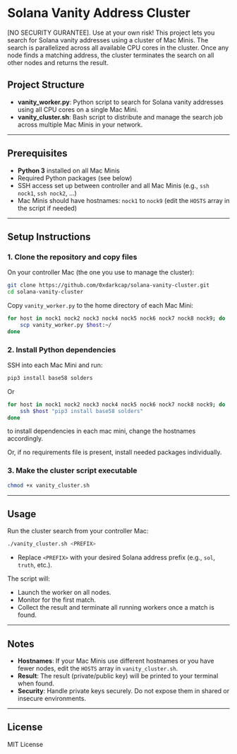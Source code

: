 # Solana Vanity Address Cluster

[NO SECURITY GURANTEE]. Use at your own risk! This project lets you search for Solana vanity addresses using a cluster of Mac Minis. The search is parallelized across all available CPU cores in the cluster. Once any node finds a matching address, the cluster terminates the search on all other nodes and returns the result.

## Project Structure

- **vanity_worker.py**: Python script to search for Solana vanity addresses using all CPU cores on a single Mac Mini.
- **vanity_cluster.sh**: Bash script to distribute and manage the search job across multiple Mac Minis in your network.

---

## Prerequisites

- **Python 3** installed on all Mac Minis
- Required Python packages (see below)
- SSH access set up between controller and all Mac Minis (e.g., `ssh nock1`, `ssh nock2`, ...)
- Mac Minis should have hostnames: `nock1` to `nock9` (edit the `HOSTS` array in the script if needed)

---

## Setup Instructions

### 1. Clone the repository and copy files

On your controller Mac (the one you use to manage the cluster):

```bash
git clone https://github.com/0xdarkcap/solana-vanity-cluster.git
cd solana-vanity-cluster
```

Copy `vanity_worker.py` to the home directory of each Mac Mini:

```bash
for host in nock1 nock2 nock3 nock4 nock5 nock6 nock7 nock8 nock9; do
    scp vanity_worker.py $host:~/
done
```

### 2. Install Python dependencies

SSH into each Mac Mini and run:

```bash
pip3 install base58 solders
```
Or 
```bash
for host in nock1 nock2 nock3 nock4 nock5 nock6 nock7 nock8 nock9; do
    ssh $host "pip3 install base58 solders"
done
```
to install dependencies in each mac mini, change the hostnames accordingly. 

Or, if no requirements file is present, install needed packages individually.

### 3. Make the cluster script executable

```bash
chmod +x vanity_cluster.sh
```

---

## Usage

Run the cluster search from your controller Mac:

```bash
./vanity_cluster.sh <PREFIX>
```

- Replace `<PREFIX>` with your desired Solana address prefix (e.g., `sol`, `truth`, etc.).

The script will:
- Launch the worker on all nodes.
- Monitor for the first match.
- Collect the result and terminate all running workers once a match is found.

---

## Notes

- **Hostnames**: If your Mac Minis use different hostnames or you have fewer nodes, edit the `HOSTS` array in `vanity_cluster.sh`.
- **Result**: The result (private/public key) will be printed to your terminal when found.
- **Security**: Handle private keys securely. Do not expose them in shared or insecure environments.

---

## License

MIT License
